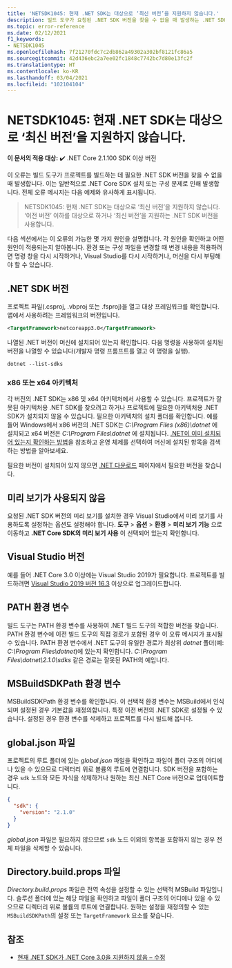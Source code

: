 ```yaml
---
title: 'NETSDK1045: 현재 .NET SDK는 대상으로 ‘최신 버전’을 지원하지 않습니다.'
description: 빌드 도구가 요청된 .NET SDK 버전을 찾을 수 없을 때 발생하는 .NET SDK 오류 NETSDK1045에 관해 알아봅니다.
ms.topic: error-reference
ms.date: 02/12/2021
f1_keywords:
- NETSDK1045
ms.openlocfilehash: 7f21270fdc7c2db862a49302a302bf8121fc86a5
ms.sourcegitcommit: 42d436ebc2a7ee02fc1848c7742bc7d80e13fc2f
ms.translationtype: HT
ms.contentlocale: ko-KR
ms.lasthandoff: 03/04/2021
ms.locfileid: "102104104"
---
```

# <a name="netsdk1045-the-current-net-sdk-does-not-support-newer-version-as-a-target"></a>NETSDK1045: 현재 .NET SDK는 대상으로 ‘최신 버전’을 지원하지 않습니다.

**이 문서의 적용 대상:** ✔️ .NET Core 2.1.100 SDK 이상 버전

이 오류는 빌드 도구가 프로젝트를 빌드하는 데 필요한 .NET SDK 버전을 찾을 수 없을 때 발생합니다. 이는 일반적으로 .NET Core SDK 설치 또는 구성 문제로 인해 발생합니다. 전체 오류 메시지는 다음 예제와 유사하게 표시됩니다.

> NETSDK1045: 현재 .NET SDK는 대상으로 ‘최신 버전’을 지원하지 않습니다. ‘이전 버전’ 이하를 대상으로 하거나 ‘최신 버전’을 지원하는 .NET SDK 버전을 사용합니다.

다음 섹션에서는 이 오류의 가능한 몇 가지 원인을 설명합니다. 각 원인을 확인하고 어떤 원인이 적용되는지 알아봅니다. 환경 또는 구성 파일을 변경할 때 변경 내용을 적용하려면 명령 창을 다시 시작하거나, Visual Studio를 다시 시작하거나, 머신을 다시 부팅해야 할 수 있습니다.

## <a name="net-sdk-version"></a>.NET SDK 버전

프로젝트 파일(.csproj, .vbproj 또는 .fsproj)을 열고 대상 프레임워크를 확인합니다. 앱에서 사용하려는 프레임워크의 버전입니다.

```xml
<TargetFramework>netcoreapp3.0</TargetFramework>
```

나열된 .NET 버전이 머신에 설치되어 있는지 확인합니다. 다음 명령을 사용하여 설치된 버전을 나열할 수 있습니다(개발자 명령 프롬프트를 열고 이 명령을 실행).

```dotnetcli
dotnet --list-sdks
```

### <a name="x86-or-x64-architecture"></a>x86 또는 x64 아키텍처

각 버전의 .NET SDK는 x86 및 x64 아키텍처에서 사용할 수 있습니다. 프로젝트가 잘못된 아키텍처용 .NET SDK를 찾으려고 하거나 프로젝트에 필요한 아키텍처용 .NET SDK가 설치되지 않을 수 있습니다. 필요한 아키텍처의 설치 폴더를 확인합니다. 예를 들어 Windows에서 x86 버전의 .NET SDK는 *C:\Program Files (x86)\dotnet* 에 설치되고 x64 버전은 *C:\Program Files\dotnet* 에 설치됩니다. [.NET이 이미 설치되어 있는지 확인하는 방법](../../install/how-to-detect-installed-versions.md)을 참조하고 운영 체제를 선택하여 머신에 설치된 항목을 검색하는 방법을 알아보세요.

필요한 버전이 설치되어 있지 않으면 [.NET 다운로드](https://dotnet.microsoft.com/download/dotnet) 페이지에서 필요한 버전을 찾습니다.

## <a name="preview-not-enabled"></a>미리 보기가 사용되지 않음

요청된 .NET SDK 버전의 미리 보기를 설치한 경우 Visual Studio에서 미리 보기를 사용하도록 설정하는 옵션도 설정해야 합니다. **도구** > **옵션** > **환경** > **미리 보기 기능** 으로 이동하고 **.NET Core SDK의 미리 보기 사용** 이 선택되어 있는지 확인합니다.

## <a name="visual-studio-version"></a>Visual Studio 버전

예를 들어 .NET Core 3.0 이상에는 Visual Studio 2019가 필요합니다. 프로젝트를 빌드하려면 [Visual Studio 2019 버전 16.3](https://visualstudio.microsoft.com/downloads) 이상으로 업그레이드합니다.

## <a name="path-environment-variable"></a>PATH 환경 변수

빌드 도구는 PATH 환경 변수를 사용하여 .NET 빌드 도구의 적합한 버전을 찾습니다. PATH 환경 변수에 이전 빌드 도구의 직접 경로가 포함된 경우 이 오류 메시지가 표시될 수 있습니다. PATH 환경 변수에서 .NET 도구의 유일한 경로가 최상위 *dotnet* 폴더(예: *C:\Program Files\dotnet*)에 있는지 확인합니다. *C:\Program Files\dotnet\2.1.0\sdks* 같은 경로는 잘못된 PATH의 예입니다.

## <a name="msbuildsdkpath-environment-variable"></a>MSBuildSDKPath 환경 변수

MSBuildSDKPath 환경 변수를 확인합니다. 이 선택적 환경 변수는 MSBuild에서 인식되며 설정된 경우 기본값을 재정의합니다. 특정 이전 버전의 .NET SDK로 설정될 수 있습니다. 설정된 경우 환경 변수를 삭제하고 프로젝트를 다시 빌드해 봅니다.

## <a name="globaljson-file"></a>global.json 파일

프로젝트의 루트 폴더에 있는 *global.json* 파일을 확인하고 파일이 폴더 구조의 어디에나 있을 수 있으므로 디렉터리 위로 볼륨의 루트에 연결합니다. SDK 버전을 포함하는 경우 `sdk` 노드와 모든 자식을 삭제하거나 원하는 최신 .NET Core 버전으로 업데이트합니다.

```json
{
  "sdk": {
    "version": "2.1.0"
  }
}
```

*global.json* 파일은 필요하지 않으므로 `sdk` 노드 이외의 항목을 포함하지 않는 경우 전체 파일을 삭제할 수 있습니다.

## <a name="directorybuildprops-file"></a>Directory.build.props 파일

*Directory.build.props* 파일은 전역 속성을 설정할 수 있는 선택적 MSBuild 파일입니다. 솔루션 폴더에 있는 해당 파일을 확인하고 파일이 폴더 구조의 어디에나 있을 수 있으므로 디렉터리 위로 볼륨의 루트에 연결합니다. 원하는 설정을 재정의할 수 있는 `MSBuildSDKPath`의 설정 또는 `TargetFramework` 요소를 찾습니다.

## <a name="see-also"></a>참조

- [현재 .NET SDK가 .NET Core 3.0을 지원하지 않음 – 수정](https://www.ryadel.com/current-net-sdk-not-support-net-core-3-0-fix/)
